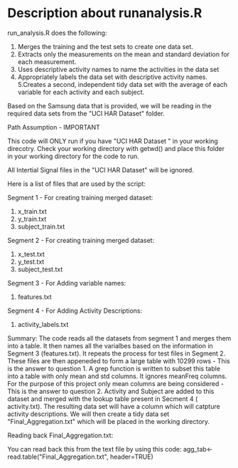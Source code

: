 Description about runanalysis.R
=======

run_analysis.R does the following: 

 1. Merges the training and the test sets to create one data set.
 2. Extracts only the measurements on the mean and standard deviation for each measurement. 
 3. Uses descriptive activity names to name the activities in the data set
 4. Appropriately labels the data set with descriptive activity names. 
 5.Creates a second, independent tidy data set with the average of each variable for each activity and each subject. 

Based on the Samsung data that is provided, we will be reading in the required data sets from the "UCI HAR Dataset" folder.

Path Assumption - IMPORTANT

This code will ONLY run if you have "UCI HAR Dataset " in your working direcotry.
Check your working directory with getwd() and place this folder in your working directory for the code to run.

All Intertial Signal files in the "UCI HAR Dataset"  will be ignored.

Here is a list of files that are used by the script: 
 
 Segment 1 - For creating training merged dataset:
 1. x_train.txt
 2. y_train.txt
 3. subject_train.txt
 

 Segment 2 - For creating training merged dataset:
 1. x_test.txt
 2. y_test.txt
 3. subject_test.txt

 Segment 3 - For Adding variable names:
 1. features.txt


 Segment 4 - For Adding Activity Descriptions:
 1. activity_labels.txt
 
 
Summary:
The code reads all the datasets from segment 1 and merges them into a table.
It then names all the varialbes based on the information in Segment 3 (features.txt).
It repeats the process for test files in Segment 2.
These files are then appeneded to form a large table with 10299 rows - This is the answer to question 1.
A grep function is written to subset this table into a table with only mean and std columns. It ignores meanFreq columns. For the purpose of this project only mean columns are being considered - This is the answer to question 2.
Activity and Subject are added to this dataset and merged with the lookup table present in Secment 4 ( activity.txt). The resulting data set will have a column which will catpture activity descriptions.
We will then create a tidy data set "Final_Aggregation.txt" which will be placed in the working directory.

Reading back Final_Aggregation.txt:

You can read back this from the text file by using this code:
agg_tab<- read.table("Final_Aggregation.txt", header=TRUE)




